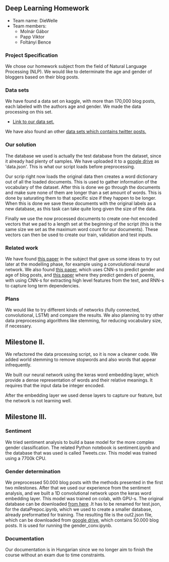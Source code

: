 ## Deep Learning Homework

- Team name: DieWelle
- Team members:
    - Molnár Gábor
    - Papp Viktor
    - Foltányi Bence

### Project Specification

We chose our homework subject from the field of Natural Language Processing (NLP). We would like to determinate the age and gender of bloggers based on their blog posts.

### Data sets

We have found a data set on kaggle, with more than 170,000 blog posts, each labeled with the authors age and gender. We made the data processing on this set.

- [Link to our data set.](https://www.kaggle.com/tomlisankie/blog-posts-labeled-with-age-and-gender/)

We have also found an other [data sets which contains twitter posts.](https://www.kaggle.com/s1m0n38/twitter-text-and-gender/version/1)

### Our solution
The database we used is actually the test database from the dataset, since it already had plenty of samples. We have uploaded it to a [google drive](https://drive.google.com/drive/folders/1W9bwUnqgRu7ZzjSONEh-AsJmdULVaeln) as 'data.json'. This is what our script loads before preprocessing.

Our scrip right now loads the original data then creates a word dictionary out of all the loaded documents. This is used to gather information of the vocabulary of the dataset. After this is done we go through the documents and make sure none of them are longer than a set amount of words. This is done by saturating them to that specific size if they happen to be longer.
When this is done we save these documents with the original labels as a new database, as this task can take quite long given the size of the data.

Finally we use the now processed documents to create one-hot encoded vectors that we pad to a length set at the beginning of the script (this is the same size we set as the maximum word count for our documents).
These vectors can then be used to create our train, validation and test inputs.

### Related work

We have found [this paper](https://cs224d.stanford.edu/reports/BartleAric.pdf) in the subject that gave us some ideas to try out later at the modelling phase, for example using a convolutional neural network.
We also found [this paper](https://pdfs.semanticscholar.org/ab57/f45889b7099b98eea56399782dc7a4d5893a.pdf), which uses CNN-s to predict gender and age of blog posts, and [this paper](https://web.stanford.edu/class/cs224n/reports/6846198.pdf) where they predict genders of poems, with using CNN-s for extracting high level features from the text, and RNN-s to capture long term dependencies.

### Plans

We would like to try different kinds of networks (fully connected, convolutional, LSTM) and compare the results. We also planning to try other data preprocessing algorithms like stemming, for reducing vocabulary size, if necessary.


## Milestone II.

We refactored the data processing script, so it is now a cleaner code. We added world stemming to remove stopwords and also words that appear infrequently.

We built our neural network using the keras word embedding layer, which provide a dense representation of words and their relative meanings. It requires that the input data be integer encoded.

After the embedding layer we used dense layers to capture our feature, but the network is not learning well.


## Milestone III.

### Sentiment
We tried sentiment analysis to build a base model for the more complex gender classification. The related Python notebook is sentiment.ipynb and the database that was used is called Tweets.csv. This model was trained using a 7700k CPU.

### Gender determination
We preprocessed 50.000 blog posts with the methods presented in the first two milestones. After that we used our experience from the sentiment analysis, and we built a 1D convolutional network upon the keras word embedding layer. This model was trained on colab, with GPU-s.
The original database can be downloaded [from here](https://www.kaggle.com/tomlisankie/blog-posts-labeled-with-age-and-gender/) .It has to be renamed for test.json, for the dataPrepoc.ipynb, which we used to create a smaller database, already preformatted for training. The resulting file is the out2.json file, which can be downloaded from [google drive](https://drive.google.com/open?id=1eP3XWK-3QfMBlG6VepQmmD2Jccg-zsR6), which contains 50.000 blog posts. It is used for running the gender_conv.ipynb.

### Documentation
Our documentation is in Hungarian since we no longer aim to finish the course without an exam due to time constraints.

